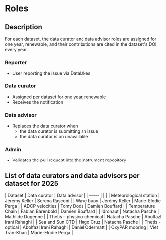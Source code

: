 # Roles

## Description

For each dataset, the data curator and data advisor roles are assigned for one year, renewable, and their contributions are cited in the dataset's DOI every year.

### Reporter

- User reporting the issue via Datalakes

### Data curator

- Assigned per dataset for one year, renewable
- Receives the notification

### Data advisor

- Replaces the data curator when
  - the data curator is submitting an issue
  - the data curator is on unavailable

### Admin

- Validates the pull request into the instrument repository

## List of data curators and data advisors per dataset for 2025

| Dataset | Data curator | Data advisor |
| ----- | | |
| Meteorological station | Jérémy Keller | Serena Rasconi |
| Wave buoy | Jérémy Keller | Marie-Elodie Perga |
| ADCP velocities | Tomy Doda | Damien Bouffard |
| Temperature Chain | Fabian Bärenbold | Damien Bouffard |
| Idronaut | Natacha Pasche | Mathilde Dugenne |
| Thetis – physico-chemical | Natacha Pasche | Abolfazl Irani Rahaghi |
| Sea and Sun CTD | Hugo Cruz | Natacha Pasche |
| Thetis - optical | Abolfazl Irani Rahaghi | Daniel Odermatt |
| OxyPAR mooring | Viet Tran-Khac | Marie-Elodie Perga |
